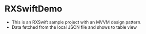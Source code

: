# RXSwiftDemo
- This is an RXSwift sample project with an MVVM design pattern.
- Data fetched from the local JSON file and shows to table view
